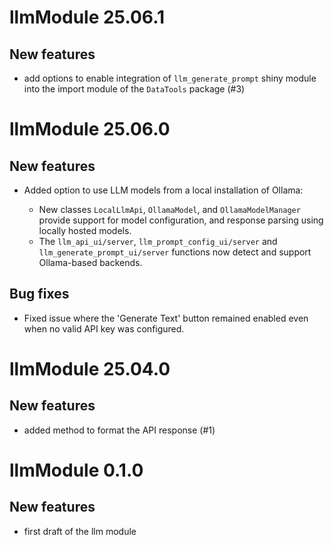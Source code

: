 # llmModule 25.06.1

## New features

* add options to enable integration of `llm_generate_prompt` shiny module into the import module of the `DataTools` package (#3)

# llmModule 25.06.0

## New features

* Added option to use LLM models from a local installation of Ollama:

  * New classes `LocalLlmApi`, `OllamaModel`, and `OllamaModelManager` provide support for model configuration, and response parsing using locally hosted models.
  * The `llm_api_ui/server`, `llm_prompt_config_ui/server` and `llm_generate_prompt_ui/server` functions now detect and support Ollama-based backends.

## Bug fixes

* Fixed issue where the 'Generate Text' button remained enabled even when no valid API key was configured.


# llmModule 25.04.0

## New features

* added method to format the API response (#1)

# llmModule 0.1.0

## New features

* first draft of the llm module

